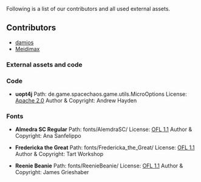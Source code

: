 Following is a list of our contributors and all used external assets. 

## Contributors
* [damios](https://github.com/crykn)
* [Meidimax](https://github.com/Meidimax99)

### External assets and code
### Code
* **uopt4j**
  Path: de.game.spacechaos.game.utils.MicroOptions
  License: [Apache 2.0](http://www.apache.org/licenses/LICENSE-2.0)
  Author & Copyright: Andrew Hayden
  
### Fonts
* **Almedra SC Regular**
  Path: fonts/AlemdraSC/
  License: [OFL 1.1](http://scripts.sil.org/OFL)
  Author & Copyright: Ana Sanfelippo
  
* **Fredericka the Great**
  Path: fonts/Fredericka_the_Great/
  License: [OFL 1.1](http://scripts.sil.org/OFL)
  Author & Copyright: Tart Workshop
  
* **Reenie Beanie**
  Path: fonts/ReenieBeanie/
  License: [OFL 1.1](http://scripts.sil.org/OFL)
  Author & Copyright: James Grieshaber